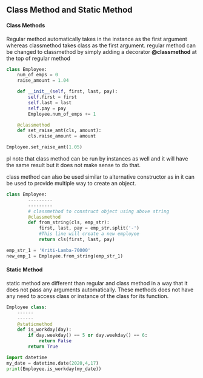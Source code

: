 ## Class Method and Static Method

#### Class Methods
Regular method automatically takes in the instance as the first argument
whereas classmethod takes class as the first argument. regular method can
be changed to classmethod by simply adding a decorator **@classmethod** at the
top of regular method
```python
class Employee:
    num_of emps = 0
    raise_amount = 1.04

    def __init__(self, first, last, pay):
        self.first = first
        self.last = last
        self.pay = pay
        Employee.num_of_emps += 1

    @classmethod
    def set_raise_amt(cls, amount):
        cls.raise_amount = amount

Employee.set_raise_amt(1.05)
```
pl note that class method can be run by instances as well and it will
have the same result but it does not make sense to do that.

class method can also be used similar to alternative constructor as in
it can be used to provide multiple way to create an object.
```python
class Employee:
        ---------
        ---------    
        # classmethod to construct object using above string
        @classmethod
        def from_string(cls, emp_str):
            first, last, pay = emp_str.split('-')
            #This line will create a new employee
            return cls(first, last, pay)

emp_str_1 = 'Kriti-Lamba-70000'
new_emp_1 = Employee.from_string(emp_str_1)
```
#### Static Method
static method are different than regular and class method in a way that
it does not pass any arguments automatically. These methods does not have
any need to access class or instance of the class for its function.
```python
Employee class:
    ------
    ------
    @staticmethod
    def is_workday(day):
        if day.weekday() == 5 or day.weekday() == 6:
            return False
        return True

import datetime
my_date = datetime.date(2020,4,17)
print(Employee.is_workday(my_date))
```
